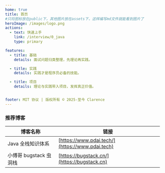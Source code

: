 ```yaml
---
home: true
title: 首页
#只将图标放在public下，其他图片放在assets下，这样编写md文件就能看到图片了
heroImage: /images/logo.png
actions:
  - text: 快速上手
    link: /interview/0_java
    type: primary

features:
  - title: 基础
    details: 面试问题归类整理，先理论再实践。

  - title: 实践
    details: 实践才是程序员必备的技能。

  - title: 项目
    details: 理论与实践带入项目，发挥真正价值。


footer: MIT 协议 | 版权所有 © 2025-至今 Clarence
---
```


### 推荐博客

| 博客名称             | 链接                                              |
|------------------|-------------------------------------------------|
| Java 全栈知识体系      | [https://www.pdai.tech/](https://www.pdai.tech) |
| 小傅哥 bugstack 虫洞栈 | [https://bugstack.cn/](https://bugstack.cn)     |
